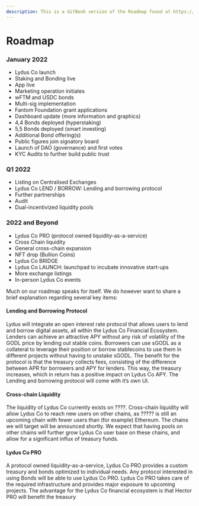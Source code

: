 ```yaml
---
description: This is a GitBook version of the Roadmap found at https://roadmap.lydus.co/
---
```


# Roadmap

### January 2022 <a href="#november-2021" id="november-2021"></a>

* Lydus Co launch
* Staking and Bonding live
* App live
* Marketing operation initiates
* wFTM and USDC bonds
* Multi-sig implementation
* Fantom Foundation grant applications
* Dashboard update (more information and graphics)
* 4,4 Bonds deployed (hyperstaking)
* 5,5 Bonds deployed (smart investing)
* Additional Bond offering(s)
* Public figures join signatory board
* Launch of DAO (governance) and first votes
* KYC Audits to further build public trust

### Q1 2022 <a href="#q4-2021" id="q4-2021"></a>

* Listing on Centralised Exchanges
* Lydus Co LEND / BORROW: Lending and borrowing protocol
* Further partnerships
* Audit
* Dual-incentivized liquidity pools

### 2022 and Beyond <a href="#2022-and-beyond" id="2022-and-beyond"></a>

* Lydus Co PRO (protocol owned liquidity-as-a-service)
* Cross Chain liquidity
* General cross-chain expansion
* NFT drop (Bullion Coins)
* Lydus Co BRIDGE
* Lydus Co LAUNCH: launchpad to incubate innovative start-ups
* More exchange listings
* In-person Lydus Co events

Much on our roadmap speaks for itself. We do however want to share a brief explanation regarding several key items:

#### Lending and Borrowing Protocol <a href="#lending-and-borrowing-protocol" id="lending-and-borrowing-protocol"></a>

Lydus will integrate an open interest rate protocol that allows users to lend and borrow digital assets, all within the Lydus Co Financial Ecosystem. Lenders can achieve an attractive APY without any risk of volatility of the GODL price by lending out stable coins. Borrowers can use sGODL as a collateral to leverage their position or borrow stablecoins to use them in different projects without having to unstake sGODL. The benefit for the protocol is that the treasury collects fees, consisting of the difference between APR for borrowers and APY for lenders. This way, the treasury increases, which in return has a positive impact on Lydus Co APY. The Lending and borrowing protocol will come with it’s own UI.

#### Cross-chain Liquidity <a href="#cross-chain-liquidity" id="cross-chain-liquidity"></a>

The liquidity of Lydus Co currently exists on ????. Cross-chain liquidity will allow Lydus Co to reach new users on other chains, as ????? is still an upcoming chain with fewer users than (for example) Ethereum. The chains we will target will be announced shortly. We expect that having pools on other chains will further grow Lydus Co user base on these chains, and allow for a significant influx of treasury funds.

#### Lydus Co PRO <a href="#hector-pro" id="hector-pro"></a>

A protocol owned liquidity-as-a-service, Lydus Co PRO provides a custom treasury and bonds optimized to individual needs. Any protocol interested in using Bonds will be able to use Lydus Co PRO. Lydus Co PRO takes care of the required infrastructure and provides major exposure to upcoming projects. The advantage for the Lydus Co financial ecosystem is that Hector PRO will benefit the treasury
